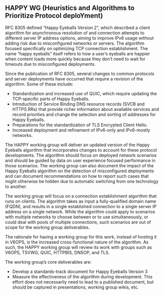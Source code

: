 ## HAPPY WG (Heuristics and Algorithms to Prioritize Protocol deploYment)

RFC 8305 defined “Happy Eyeballs Version 2”, which described a client algorithm 
for asynchronous resolution of and connection attempts to different server IP 
address options, aiming to improve IPv6 usage without adding risk due to 
misconfigured networks or servers. The algorithm focused specifically on 
optimizing TCP connection establishment. The name “happy eyeballs” itself refers
to how a user’s eyeballs are happier when content loads more quickly because 
they don’t need to wait for timeouts due to misconfigured deployments.

Since the publication of RFC 8305, several changes to common protocols and 
server deployments have occurred that require a revision of the algorithm. Some 
of these include:

- Standardization and increased use of QUIC, which require updating the
  TCP-specific parts of Happy Eyeballs.
- Introduction of Service Binding DNS resource records (SVCB and HTTPS RRs) that
  provide richer information about available services and record priorities
  and change the selection and sorting of addresses for Happy Eyeballs.
- Preparations for the standardization of TLS Encrypted Client Hello.
- Increased deployment and refinement of IPv6-only and IPv6-mostly networks.

The HAPPY working group will deliver an updated version of the Happy Eyeballs 
algorithm that incorporates changes to account for these protocol developments.
The algorithm should focus on deployed network scenarios and should be guided by
data on user experience focused performance in those scenarios. The working 
group can also document the impact of the Happy Eyeballs algorithm on the
detection of misconfigured deployments and can document recommendations on how
to report such cases that might otherwise be hidden due to automatic switching
from one technology to another.

The working group will focus on a connection establishment algorithm that
runs on clients. The algorithm takes as input a fully-qualified domain name
(FQDN), and results in a single established connection to a single server IP
address on a single network. While the algorithm could apply to scenarios with multiple
networks to choose between or to use simultaneously, or could deal with pools of
multiple connections, such scenarios are out of scope for the working group
deliverables.

The rationale for having a working group for this work, instead of hosting it in
V6OPS, is the increased cross-functional nature of the algorithm. As such, the 
HAPPY working group will review its work with groups such as V6OPS, TSVWG, QUIC, 
HTTPBIS, DNSOP, and TLS.

The working group’s core deliverables are:

- Develop a standards-track document for Happy Eyeballs Version 3
- Measure the effectiveness of the algorithm during development. This effort
  does not necessarily need to lead to a published document, but should be
  captured in presentations, working group wikis, etc.

